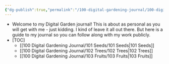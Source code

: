 ```yaml
---
{"dg-publish":true,"permalink":"/100-digital-gardening-journal/100-digital-gardening-journal/"}
---
```


- Welcome to my Digital Garden journal! This is about as personal as you will get with me - just kidding. I kind of leave it all out there. But here is a guide to my journal so you can follow along with my work publicly.
- [TOC]
	- [[100 Digital Gardening Journal/101 Seeds/101 Seeds\|101 Seeds]]
	- [[100 Digital Gardening Journal/102 Trees/102 Trees\|102 Trees]]
	- [[100 Digital Gardening Journal/103 Fruits/103 Fruits\|103 Fruits]]

